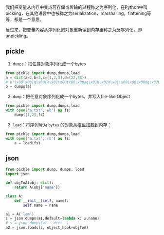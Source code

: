 我们把变量从内存中变成可存储或传输的过程称之为序列化，在Python中叫pickling，在其他语言中也被称之为serialization，marshalling，flattening等等，都是一个意思。

反过来，把变量内容从序列化的对象重新读到内存里称之为反序列化，即unpickling。

## pickle
1. `dumps`：把任意对象序列化成一个bytes
```py
from pickle import dump,dumps,load
a = dict(a=2,b=3,c=[1,2,3],d=(22,33))
# b'\x80\x03}q\x00(X\x01\x00\x00\x00aq\x01K\x02X\x01\x00\x00\x00dq\x02K\x02\x85q\x03u.'
b = dumps(a)
```
2. `dump`：把任意对象序列化成一个bytes，并写入file-like Object
```py
from pickle import dump,dumps,load
with open('a.txt','wb') as fs:
    dump([1,2],fs)
```
3. `load`：将序列号为 `bytes` 的对象从磁盘加载到内存：
```py
from pickle import dump,dumps,load
with open('a.txt','rb') as fs:
    a = load(fs)
```

## json
```py
from pickle import dump, dumps, load
import json

def objToA(obj: dict):
    return A(obj['name'])

class A:
    def __init__(self, name):
        self.name = name

a1 = A('lam')
s = json.dumps(a1,default=lambda x: x.name)
# s = json.dumps(a1.__dict__)
a2 = json.loads(s, object_hook=objToA)

```